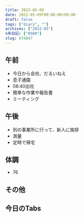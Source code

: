 ```yaml
---
title: 2022-05-09
date: 2022-05-09T00:00:00+09:00
draft: false
tags: ["diary", ""]
archives: ["2022-05"]
n年日記: ["0509"]
slug: 674847
---
```

## 午前
- 今日から会社、だるいねえ
- 息子通園
- 08:40出社
- 簡単な作業や報告書
- ミーティング
## 午後
- 別の事業所に行って、新人に挨拶
- 測量
- 定時で帰宅
## 体調
- 76
## その他
## 今日のTabs